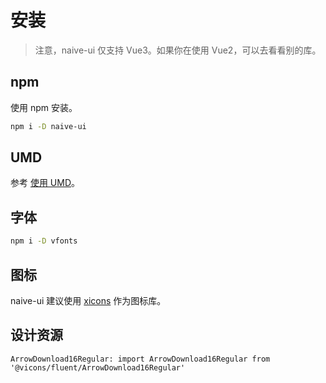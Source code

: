 <!--anchor:on-->

# 安装

> 注意，naive-ui 仅支持 Vue3。如果你在使用 Vue2，可以去看看别的库。

## npm

使用 npm 安装。

```bash
npm i -D naive-ui
```

## UMD

参考 [使用 UMD](umd)。

## 字体

```bash
npm i -D vfonts
```

## 图标

naive-ui 建议使用 [xicons](https://www.xicons.org) 作为图标库。

## 设计资源

<n-card size="small"  footer-style="text-align: center;" style="width: 420px; max-width: 100%;">
  <template #cover>
    <img src="https://naive-ui.oss-accelerate.aliyuncs.com/naive-design.png">
  </template>
  <template #footer>
    <n-button
      tag="a"
      href="https://naive-ui.oss-accelerate.aliyuncs.com/NaiveUI-Design-Library%28Square-Corner%29.sketch"
      text
      target="_blank"
      icon-placement="right"
    >
      Naive UI (Sketch)
      <template #icon>
        <n-icon >
          <ArrowDownload16Regular />
        </n-icon>
      </template>
    </n-button>
  </template>
</n-card>

```component
ArrowDownload16Regular: import ArrowDownload16Regular from '@vicons/fluent/ArrowDownload16Regular'
```

